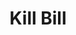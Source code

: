 ---
includes:
  
  - payment-method
  

title: Kill Bill

language_tabs:
   - shell
   - java
   - ruby
   - python

search: true

---